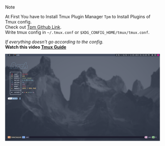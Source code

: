 > [!Note]
> At First You have to Install Tmux Plugin Manager `Tpm` to Install Plugins of Tmux config. <br>
> Check out [Tpm Github Link](https://github.com/tmux-plugins/tpm). <br>
> Write tmux config in `~/.tmux.conf` or `$XDG_CONFIG_HOME/tmux/tmux.conf`.

*If everything doesn't go according to the config.*
<br>
**Watch this video [Tmux Guide](https://youtu.be/DzNmUNvnB04?si=B15KBNP2KCjn0Yc0)**

<img src="https://github.com/harilvfs/assets/blob/main/tmux/tmux.png" />
